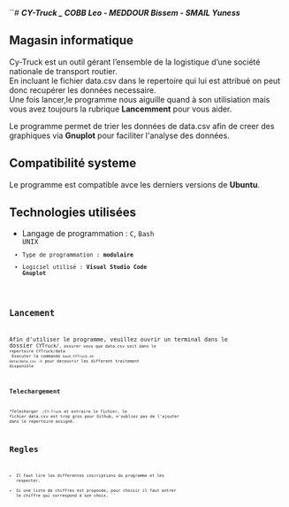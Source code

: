 ``# ***CY-Truck _ COBB Leo - MEDDOUR Bissem - SMAIL Yuness***

## Magasin informatique

Cy-Truck est un outil gérant l’ensemble de la logistique d’une société nationale de transport routier.<br/>
En incluant le fichier data.csv dans le repertoire qui lui est attribué on peut donc recupérer les données necessaire.<br/>
Une fois lancer,le programme nous aiguille quand à son utilisiation mais vous avez toujours la rubrique **Lancemment** pour vous aider.<br/>

Le programme permet de trier les données de data.csv afin de creer des graphiques via **Gnuplot** pour faciliter l'analyse des données.<br/>

## Compatibilité systeme

Le programme est compatible avce les derniers versions de **Ubuntu**.

## Technologies utilisées

* Langage de programmation : <code>C</code>, <code>Bash UNIX<code>
* Type de programmation : **modulaire**
* Logiciel utilisé : **Visual Studio Code** **Gnuplot**

## Lancement
Afin d'utiliser le programme, veuillez ouvrir un terminal dans le dossier <code>CYTruck/<code>, assurer vous que data.csv soit dans le repertoire CYTruck/data<br/>
Executer la commande <code>bash CYTruck.sh data/data.csv -h</code> pour decouvrir les different traitement disponible

## Telechargement
*Telecharger <code>./CY-Truck</code> et extraire le fichier, le fichier data.csv est trop gros pour Github, n'oubliez pas de l'ajouter dans le repertoire assigné.

# Regles

* Il faut lire les differentes inscriptions du programme et les respecter.
* Si une liste de chiffres est proposée, pour choisir il faut entrer le chiffre qui correspond à son choix.
``
